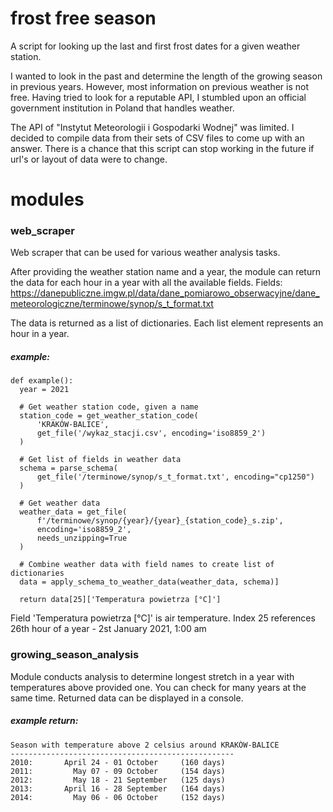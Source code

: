 # frost free season
A script for looking up the last and first frost dates for a given weather station.

I wanted to look in the past and determine the length of the growing season in previous years. However, most information on previous weather is not free. Having tried to look for a reputable API, I stumbled upon an official government institution in Poland that handles weather.

The API of "Instytut Meteorologii i Gospodarki Wodnej" was limited. I decided to compile data from their sets of CSV files to come up with an answer.
There is a chance that this script can stop working in the future if url's or layout of data were to change.

# modules
### web_scraper
Web scraper that can be used for various weather analysis tasks.

After providing the weather station name and a year, the module can return the data for each hour in a year with all the available fields. Fields: https://danepubliczne.imgw.pl/data/dane_pomiarowo_obserwacyjne/dane_meteorologiczne/terminowe/synop/s_t_format.txt

The data is returned as a list of dictionaries. Each list element represents an hour in a year.

##### example:
    def example():
      year = 2021

      # Get weather station code, given a name
      station_code = get_weather_station_code(
          'KRAKÓW-BALICE',
          get_file('/wykaz_stacji.csv', encoding='iso8859_2')
      )

      # Get list of fields in weather data
      schema = parse_schema(
          get_file('/terminowe/synop/s_t_format.txt', encoding="cp1250")
      )

      # Get weather data
      weather_data = get_file(
          f'/terminowe/synop/{year}/{year}_{station_code}_s.zip',
          encoding='iso8859_2',
          needs_unzipping=True
      )

      # Combine weather data with field names to create list of dictionaries
      data = apply_schema_to_weather_data(weather_data, schema)]
      
      return data[25]['Temperatura powietrza [°C]']


Field 'Temperatura powietrza [°C]' is air temperature.
Index 25 references 26th hour of a year - 2st January 2021, 1:00 am

### growing_season_analysis
Module conducts analysis to determine longest stretch in a year with temperatures above provided one.
You can check for many years at the same time. Returned data can be displayed in a console.

##### example return:
    Season with temperature above 2 celsius around KRAKÓW-BALICE
    --------------------------------------------------
    2010:       April 24 - 01 October     (160 days)
    2011:         May 07 - 09 October     (154 days)
    2012:         May 18 - 21 September   (125 days)
    2013:       April 16 - 28 September   (164 days)
    2014:         May 06 - 06 October     (152 days)
